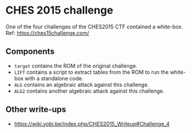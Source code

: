 # CHES 2015 challenge

One of the four challenges of the CHES2015 CTF contained a white-box.  
Ref: https://ches15challenge.com/

Components
----------

* `target` contains the ROM of the original challenge.
* `LIFT` contains a script to extract tables from the ROM to run the white-box with a standalone code.
* `ALG` contains an algebraic attack against this challenge.
* `ALG2` contains another algebraic attack against this challenge.

Other write-ups
---------------
* https://wiki.yobi.be/index.php/CHES2015_Writeup#Challenge_4
